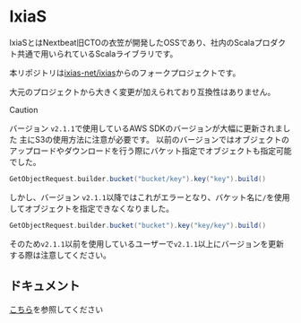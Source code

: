 # IxiaS

IxiaSとはNextbeat旧CTOの衣笠が開発したOSSであり、社内のScalaプロダクト共通で用いられているScalaライブラリです。

本リポジトリは[ixias-net/ixias](https://github.com/ixias-net/ixias)からのフォークプロジェクトです。

大元のプロジェクトから大きく変更が加えられており互換性はありません。

> [!CAUTION]
> バージョン `v2.1.1`で使用しているAWS SDKのバージョンが大幅に更新されました
> 主にS3の使用方法に注意が必要です。
> 以前のバージョンではオブジェクトのアップロードやダウンロードを行う際にバケット指定でオブジェクトも指定可能でした。
> ```scala
> GetObjectRequest.builder.bucket("bucket/key").key("key").build()
> ```
> しかし、バージョン `v2.1.1`以降ではこれがエラーとなり、バケット名に`/`を使用してオブジェクトを指定できなくなりました。
> ```scala
> GetObjectRequest.builder.bucket("bucket").key("key/key").build()
> ```
> そのため`v2.1.1`以前を使用しているユーザーで`v2.1.1`以上にバージョンを更新する際は注意してください。

## ドキュメント

[こちら](https://nextbeat-dev.github.io/ixias/index.html)を参照してください
